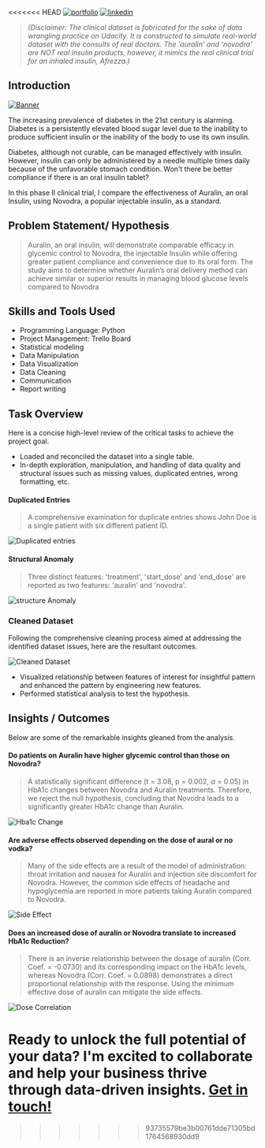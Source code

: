 <<<<<<< HEAD
[![portfolio](https://img.shields.io/badge/my_portfolio-000?style=for-the-badge&logo=ko-fi&logoColor=white)](https://bankoleridwan.github.io/)
[![linkedin](https://img.shields.io/badge/linkedin-0A66C2?style=for-the-badge&logo=linkedin&logoColor=white)](https://www.linkedin.com/in/bankoleridwan/)

> *(Disclaimer: The clinical dataset is fabricated for the sake of data wrangling practice on Udacity. It is constructed to simulate real-world dataset with the consults of real doctors. The 'auralin' and 'novodra' are NOT real insulin products, however, it mimics the real clinical trial for an inhaled insulin, Afrezza.)*

## Introduction
[![Banner](https://raw.githubusercontent.com/bankoleridwan/Auralin-clinical-trial/main/Auralin/Insulin.jpg)](https://images.unsplash.com/photo-1593491205049-7f032d28cf5c?auto=format&fit=crop&q=80&ixlib=rb-4.0.3&ixid=M3wxMjA3fDB8MHxwaG90by1wYWdlfHx8fGVufDB8fHx8fA%3D%3D&w=1470)


The increasing prevalence of diabetes in the 21st century is alarming. Diabetes is a persistently elevated blood sugar level due to the inability to produce sufficient insulin or the inability of the body to use its own insulin. 

Diabetes, although not curable, can be managed effectively with insulin. However, insulin can only be administered by a needle multiple times daily because of the unfavorable stomach condition. Won’t there be better compliance if there is an oral insulin tablet? 

In this phase II clinical trial, I compare the effectiveness of Auralin, an oral Insulin, using Novodra, a popular injectable insulin, as a standard.



## Problem Statement/ Hypothesis 

> Auralin, an oral insulin, will demonstrate comparable efficacy in glycemic control to Novodra, the injectable Insulin while offering greater patient compliance and convenience due to its oral form. The study aims to determine whether Auralin’s oral delivery method can achieve similar or superior results in managing blood glucose levels compared to Novodra



## Skills and Tools Used
* Programming Language: Python
* Project Management: Trello Board
* Statistical modeling
* Data Manipulation
* Data Visualization
* Data Cleaning
* Communication
* Report writing


## Task Overview
Here is a concise high-level review of the critical tasks to achieve the project goal.

* Loaded and reconciled the dataset into a single table.
* In-depth exploration, manipulation, and handling of data quality and structural issues such as missing values, duplicated entries, wrong formatting, etc.


#### Duplicated Entries

> A comprehensive examination for duplicate entries shows John Doe is a single patient with six different patient ID. 

![Duplicated entries](https://raw.githubusercontent.com/bankoleridwan/Auralin-clinical-trial/main/Auralin/duplicated%20enteries.PNG)



#### Structural Anomaly

> Three distinct features: 'treatment', 'start_dose' and 'end_dose' are reported as two features: 'auralin' and 'novodra'.

![structure Anomaly](https://raw.githubusercontent.com/bankoleridwan/Auralin-clinical-trial/main/Auralin/structural%20anomaly.PNG)


### Cleaned Dataset
Following the comprehensive cleaning process aimed at addressing the identified dataset issues, here are the resultant outcomes.

![Cleaned Dataset](https://raw.githubusercontent.com/bankoleridwan/Auralin-clinical-trial/main/Auralin/cleaned%20dataset.PNG)


* Visualized relationship between features of interest for insightful pattern and enhanced the pattern by engineering new features.
* Performed statistical analysis to test the hypothesis. 





## Insights / Outcomes

Below are some of the remarkable insights gleaned from the analysis.

#### Do patients on Auralin have higher glycemic control than those on Novodra?


> A statistically significant difference (t = 3.08, p = 0.002, $\alpha$ = 0.05) in HbA1c changes between Novodra and Auralin treatments. Therefore, we reject the null hypothesis, concluding that Novodra leads to a significantly greater HbA1c change than Auralin.

![Hba1c Change](https://raw.githubusercontent.com/bankoleridwan/Auralin-clinical-trial/main/Auralin/hba1c%20change.png)

#### Are adverse effects observed depending on the dose of aural or no vodka?

> Many of the side effects are a result of the model of administration: throat irritation and nausea for Auralin and injection site discomfort for Novodra. However, the common side effects of headache and hypoglycemia are reported in more patients taking Auralin compared to Novodra.

![Side Effect](https://raw.githubusercontent.com/bankoleridwan/Auralin-clinical-trial/main/Auralin/side%20effects.png)


#### Does an increased dose of auralin or Novodra translate to increased HbA1c Reduction?

> There is an inverse relationship between the dosage of auralin (Corr. Coef. = -0.0730) and its corresponding impact on the HbA1c levels, whereas Novodra (Corr. Coef. = 0.0898) demonstrates a direct proportional relationship with the response. Using the minimum effective dose of auralin can mitigate the side effects.

![Dose Correlation](https://raw.githubusercontent.com/bankoleridwan/Auralin-clinical-trial/main/Auralin/dose%20correlation.png)                    


Ready to unlock the full potential of your data? I'm excited to collaborate and help your business thrive through data-driven insights. [Get in touch!](https://bankoleridwan.github.io/#contact:~:text=My%20Resume-,Contact%20Me,-Ready%20to%20unlock)
=======

>>>>>>> 93735579be3b00761dde71305bd1764568930dd9
